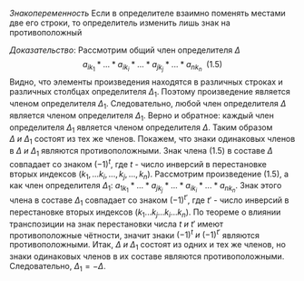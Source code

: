 *Знакопеременность*
Если в определителе взаимно поменять местами две его строки, то определитель изменить лишь знак на противоположный
   
*Доказательство*:
Рассмотрим общий член определителя $\Delta$
   $$
   a_{ik_1} * ... * a_{ik_i} * ... *  a_{jk_j} * ... * a_{nk_n} \ \ (1.5)
   $$
Видно, что элементы произведения находятся в различных строках и различных столбцах определителя $\Delta_1$. Поэтому произведение является членом определителя $\Delta_1$. Следовательно, любой член определителя $\Delta$ является членом определителя $\Delta_1$. Верно и обратное: каждый член определителя $\Delta_1$ является членом определителя $\Delta$. Таким образом $\Delta \ и \ \Delta_1$ состоят из тех же членов. Покажем, что знаки одинаковых членов в $\Delta \ и \ \Delta_1$ являются противоположными. Знак члена $(1.5)$ в составе $\Delta$ совпадает со знаком $(-1)^{t}$, где $t$ - число инверсий в перестановке вторых индексов $(k_1, ...k_i, ..., k_j, ..., k_n).$ Рассмотрим произведение $(1.5)$, а как член определителя $\Delta_1: \ a_{1k_1} * ... * a_{jk_j} * ... * a_{ik_i} * ... * a_{nk_n}$. Знак этого члена в составе $\Delta_1$ совпадает со знаком $(-1)^{t'}$, где $t'$ - число инверсий в перестановке вторых индексов $(k_1...k_j...k_i...k_n)$. По теореме о влиянии транспозиции на знак перестановки числа $t \ и \ t'$ имеют противоположные чётности, значит знаки $(-1)^t \ и \ (-1)^{t'}$ являются противоположными.
Итак, $\Delta \ и \ \Delta_1$ состоят из одних и тех же членов, но знаки одинаковых членов в их составе являются противоположными. Следовательно, $\Delta_1 = -\Delta$.